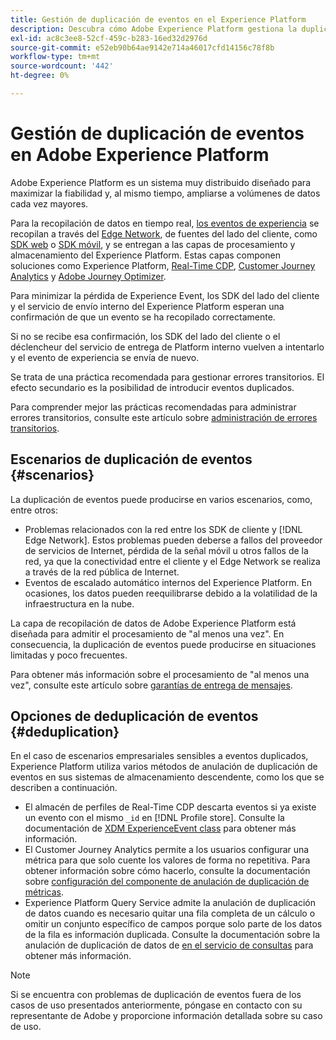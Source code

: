 ```yaml
---
title: Gestión de duplicación de eventos en el Experience Platform
description: Descubra cómo Adobe Experience Platform gestiona la duplicación de eventos
exl-id: ac8c3ee8-52cf-459c-b283-16ed32d2976d
source-git-commit: e52eb90b64ae9142e714a46017cfd14156c78f8b
workflow-type: tm+mt
source-wordcount: '442'
ht-degree: 0%

---
```


# Gestión de duplicación de eventos en Adobe Experience Platform

Adobe Experience Platform es un sistema muy distribuido diseñado para maximizar la fiabilidad y, al mismo tiempo, ampliarse a volúmenes de datos cada vez mayores.

Para la recopilación de datos en tiempo real, [los eventos de experiencia](../xdm/classes/experienceevent.md) se recopilan a través del [Edge Network](../web-sdk/home.md#edge-network), de fuentes del lado del cliente, como [SDK web](../web-sdk/home.md) o [SDK móvil](https://developer.adobe.com/client-sdks/home/), y se entregan a las capas de procesamiento y almacenamiento del Experience Platform. Estas capas componen soluciones como Experience Platform, [Real-Time CDP](../rtcdp/home.md), [Customer Journey Analytics](https://experienceleague.adobe.com/docs/analytics-platform/using/cja-overview/cja-overview.html?lang=es) y [Adobe Journey Optimizer](https://experienceleague.adobe.com/docs/journey-optimizer/using/ajo-home.html?lang=es).

Para minimizar la pérdida de Experience Event, los SDK del lado del cliente y el servicio de envío interno del Experience Platform esperan una confirmación de que un evento se ha recopilado correctamente.

Si no se recibe esa confirmación, los SDK del lado del cliente o el déclencheur del servicio de entrega de Platform interno vuelven a intentarlo y el evento de experiencia se envía de nuevo.

Se trata de una práctica recomendada para gestionar errores transitorios. El efecto secundario es la posibilidad de introducir eventos duplicados.

Para comprender mejor las prácticas recomendadas para administrar errores transitorios, consulte este artículo sobre [administración de errores transitorios](https://learn.microsoft.com/en-us/azure/architecture/best-practices/transient-faults).

## Escenarios de duplicación de eventos {#scenarios}

La duplicación de eventos puede producirse en varios escenarios, como, entre otros:

* Problemas relacionados con la red entre los SDK de cliente y [!DNL Edge Network]. Estos problemas pueden deberse a fallos del proveedor de servicios de Internet, pérdida de la señal móvil u otros fallos de la red, ya que la conectividad entre el cliente y el Edge Network se realiza a través de la red pública de Internet.
* Eventos de escalado automático internos del Experience Platform. En ocasiones, los datos pueden reequilibrarse debido a la volatilidad de la infraestructura en la nube.

La capa de recopilación de datos de Adobe Experience Platform está diseñada para admitir el procesamiento de &quot;al menos una vez&quot;. En consecuencia, la duplicación de eventos puede producirse en situaciones limitadas y poco frecuentes.

Para obtener más información sobre el procesamiento de &quot;al menos una vez&quot;, consulte este artículo sobre [garantías de entrega de mensajes](https://docs.confluent.io/kafka/design/delivery-semantics.html).

## Opciones de deduplicación de eventos {#deduplication}

En el caso de escenarios empresariales sensibles a eventos duplicados, Experience Platform utiliza varios métodos de anulación de duplicación de eventos en sus sistemas de almacenamiento descendente, como los que se describen a continuación.

* El almacén de perfiles de Real-Time CDP descarta eventos si ya existe un evento con el mismo `_id` en [!DNL Profile store]. Consulte la documentación de [XDM ExperienceEvent class](../xdm/classes/experienceevent.md) para obtener más información.
* El Customer Journey Analytics permite a los usuarios configurar una métrica para que solo cuente los valores de forma no repetitiva. Para obtener información sobre cómo hacerlo, consulte la documentación sobre [configuración del componente de anulación de duplicación de métricas](https://experienceleague.adobe.com/docs/analytics-platform/using/cja-dataviews/component-settings/metric-deduplication.html?lang=es).
* Experience Platform Query Service admite la anulación de duplicación de datos cuando es necesario quitar una fila completa de un cálculo o omitir un conjunto específico de campos porque solo parte de los datos de la fila es información duplicada. Consulte la documentación sobre la anulación de duplicación de datos de [en el servicio de consultas](../query-service/key-concepts/deduplication.md) para obtener más información.

>[!NOTE]
>
>Si se encuentra con problemas de duplicación de eventos fuera de los casos de uso presentados anteriormente, póngase en contacto con su representante de Adobe y proporcione información detallada sobre su caso de uso.
